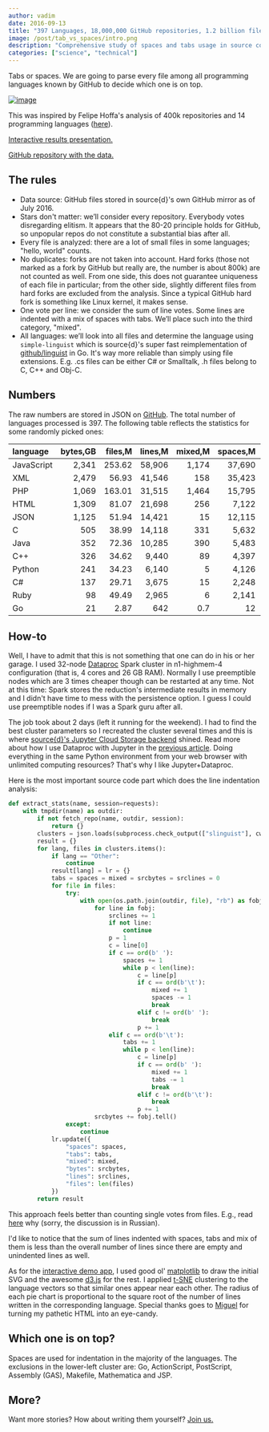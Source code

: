 ```yaml
---
author: vadim
date: 2016-09-13
title: "397 Languages, 18,000,000 GitHub repositories, 1.2 billion files, 20 terabytes of code: Spaces or Tabs"
image: /post/tab_vs_spaces/intro.png
description: "Comprehensive study of spaces and tabs usage in source code in GitHub repositories"
categories: ["science", "technical"]
---
```


Tabs or spaces. We are going to parse every file among all programming languages known by GitHub to decide which one is on top.

<a href="http://content.blog.sourced.tech/tabs_spaces/index.html">![image](/post/tab_vs_spaces/intro.png)</a>

This was inspired by Felipe Hoffa's analysis of 400k repositories and 14 programming languages ([here](https://medium.com/@hoffa/400-000-github-repositories-1-billion-files-14-terabytes-of-code-spaces-or-tabs-7cfe0b5dd7fd)).

[Interactive results presentation.](http://content.blog.sourced.tech/tabs_spaces/index.html)

[GitHub repository with the data.](https://github.com/src-d/tab-vs-spaces)

The rules
---------
* Data source: GitHub files stored in source{d}'s own GitHub mirror as of July 2016.
* Stars don't matter: we’ll consider every repository. Everybody votes disregarding elitism. It appears that the 80-20 principle holds for GitHub, so unpopular repos do not constitute a substantial bias after all.
* Every file is analyzed: there are a lot of small files in some languages; "hello, world" counts.
* No duplicates: forks are not taken into account. Hard forks (those not marked as a fork by GitHub but really are, the number is about 800k) are not counted as well. From one side, this does not guarantee uniqueness of each file in particular; from the other side, slightly different files from hard forks are excluded from the analysis. Since a typical GitHub hard fork is something like Linux kernel, it makes sense.
* One vote per line: we consider the sum of line votes. Some lines are indented with a mix of spaces with tabs. We’ll place such into the third category, "mixed".
* All languages: we’ll look into all files and determine the language using `simple-linguist` which is
source{d}'s super fast reimplementation of [github/linguist](https://github.com/github/linguist) in Go.
It's way more reliable than simply using file extensions. E.g. .cs files can be either C# or Smalltalk,
.h files belong to C, C++ and Obj-C.

Numbers
-------
The raw numbers are stored in JSON on [GitHub](https://github.com/src-d/tab-vs-spaces/blob/master/tabs_spaces.json).
The total number of languages processed is 397. The following table reflects the statistics for some randomly picked ones:

language  |bytes,GB|files,M|lines,M|mixed,M|spaces,M|tabs,M
:---------|-------:|------:|------:|------:|-------:|-----:
JavaScript|   2,341| 253.62| 58,906|  1,174|  37,690| 7,595
XML       |   2,479|  56.93| 41,546|    158|  35,423| 2,794
PHP       |   1,069| 163.01| 31,515|  1,464|  15,795| 7,712
HTML      |   1,309|  81.07| 21,698|    256|   7,122| 3,545
JSON      |   1,125|  51.94| 14,421|     15|  12,115|   998
C         |     505|  38.99| 14,118|    331|   5,632| 2,279
Java      |     352|  72.36| 10,285|    390|   5,483| 2,251
C++       |     326|  34.62|  9,440|     89|   4,397| 1,553
Python    |     241|  34.23|  6,140|      5|   4,126|   178
C#        |     137|  29.71|  3,675|     15|   2,248|   665
Ruby      |      98|  49.49|  2,965|      6|   2,141|    77
Go        |      21|   2.87|    642|    0.7|      12|   434

<style>th { padding-left: 0.5em; padding-right: 0.5em; }</style>

How-to
------
Well, I have to admit that this is not something that one can do in his or her garage.
I used 32-node [Dataproc](https://cloud.google.com/dataproc/) Spark cluster in n1-highmem-4 configuration
(that is, 4 cores and 26 GB RAM). Normally I use preemptible nodes which are 3 times cheaper though can be
restarted at any time. Not at this time: Spark stores the reduction's intermediate results
in memory and I didn't have time to mess with the persistence option. I guess I could use
preemptible nodes if I was a Spark guru after all.

The job took about 2 days (left it running for the weekend). I had to find the best cluster parameters so
I recreated the cluster several times and this is where [source{d}'s Jupyter Cloud Storage backend](https://github.com/src-d/jgscm)
shined. Read more about how I use Dataproc with Jupyter in the [previous article](/post/dataproc_jupyter/).
Doing everything in the same Python environment from your web browser with unlimited computing resources?
That's why I like Jupyter+Dataproc.

Here is the most important source code part which does the line indentation analysis:
```python
def extract_stats(name, session=requests):
    with tmpdir(name) as outdir:
        if not fetch_repo(name, outdir, session):
            return {}
        clusters = json.loads(subprocess.check_output(["slinguist"], cwd=outdir).decode("utf-8"))
        result = {}
        for lang, files in clusters.items():
            if lang == "Other":
                continue
            result[lang] = lr = {}
            tabs = spaces = mixed = srcbytes = srclines = 0
            for file in files:
                try:
                    with open(os.path.join(outdir, file), "rb") as fobj:
                        for line in fobj:
                            srclines += 1
                            if not line:
                                continue
                            p = 1
                            c = line[0]
                            if c == ord(b' '):
                                spaces += 1
                                while p < len(line):
                                    c = line[p]
                                    if c == ord(b'\t'):
                                        mixed += 1
                                        spaces -= 1
                                        break
                                    elif c != ord(b' '):
                                        break
                                    p += 1
                            elif c == ord(b'\t'):
                                tabs += 1
                                while p < len(line):                                
                                    c = line[p]
                                    if c == ord(b' '):
                                        mixed += 1
                                        tabs -= 1
                                        break
                                    elif c != ord(b'\t'):
                                        break
                                    p += 1
                        srcbytes += fobj.tell()
                except:
                    continue
            lr.update({
                "spaces": spaces,
                "tabs": tabs,
                "mixed": mixed,
                "bytes": srcbytes,
                "lines": srclines,
                "files": len(files)
            })
        return result
```
This approach feels better than counting single votes from files. E.g., read
[here](https://habrahabr.ru/post/308974/#comment_9784722) why (sorry, the discussion is in Russian).

I'd like to notice that the sum of lines indented with spaces, tabs and mix of them is
less than the overall number of lines since there are empty and unindented lines
as well.

As for the [interactive demo app](http://content.blog.sourced.tech/tabs_spaces/index.html),
I used good ol' [matplotlib](http://matplotlib.org/) to draw the initial SVG and the awesome
[d3.js](https://d3js.org/) for the rest. I applied [t-SNE](https://lvdmaaten.github.io/tsne/)
clustering to the language vectors so that similar ones appear near each other.
The radius of each pie chart is proportional to the square root
of the number of lines written in the corresponding language.
Special thanks goes to [Miguel](https://github.com/erizocosmico) for turning my pathetic HTML into an eye-candy.

Which one is on top?
--------------------
Spaces are used for indentation in the majority of the languages. The exclusions
in the lower-left cluster are: Go, ActionScript, PostScript, Assembly (GAS),
Makefile, Mathematica and JSP.

More?
-----
Want more stories? How about writing them yourself? [Join us.](mailto:talent@sourced.tech)
